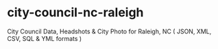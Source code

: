 # city-council-nc-raleigh
City Council Data, Headshots &amp; City Photo for Raleigh, NC ( JSON, XML, CSV, SQL &amp; YML formats )
